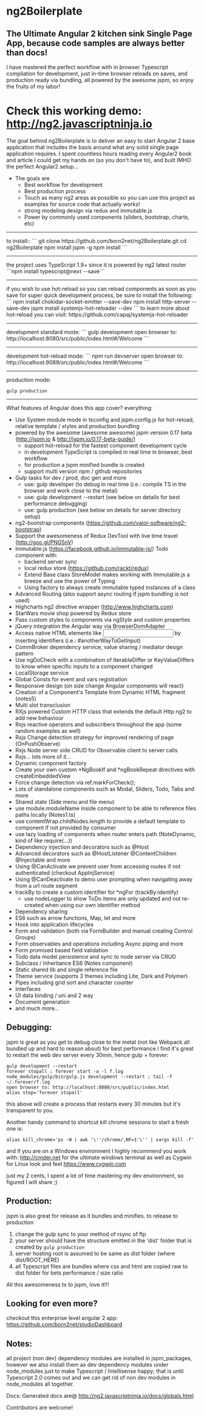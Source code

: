 ng2Boilerplate
=====================

The Ultimate Angular 2 kitchen sink Single Page App, because code samples are always better than docs! 
----------------

I have mastered the perfect workflow with in browser Typescript compilation for development, 
just in-time browser reloads on saves, and production ready via bundling, all powered by the awesome jspm, so enjoy the fruits of my labor!


Check this working demo: http://ng2.javascriptninja.io
====

The goal behind ng2Boilerplate is to deliver an easy to start Angular 2 base application that includes the basis around what any solid single page application requires.
I spent countless hours reading every Angular2 book and article I could get my hands on (so you don't have to),
and built IMHO the perfect Angular2 setup... 

- The goals are
   - Best workflow for development
   - Best production process
   - Touch as many ng2 areas as possible so you can use this project as examples for source code that actually works!
   - strong modeling design via redux and immutable.js  
   - Power by commonly used components (sliders, bootstrap, charts, etc)

<hr/>
to install::
```             
git clone https://github.com/born2net/ng2Boilerplate.git
cd ng2Boilerplate
npm install jspm -g
npm install
```
<hr/>
the project uses TypeScript 1.9+ since it is powered by ng2 latest router
```npm install typescript@next --save```

<hr/>
if you wish to use hot-reload so you can reload components as soon as you save for super quick development process, be sure to install the following:
```
npm install chokidar-socket-emitter --save-dev
npm install http-server --save-dev
jspm install systemjs-hot-reloader --dev
```
to learn more about hot-reload you can visit: https://github.com/capaj/systemjs-hot-reloader

<hr/>
development standard mode:
```
gulp development
open browser to: http://localhost:8080/src/public/index.html#/Welcome
```
<hr/>
development hot-reload mode:
```
npm run devserver
open browser to: http://localhost:9089/src/public/index.html#/Welcome
```
<hr/>

production mode:
```
gulp production
```
<hr/>
What features of Angular does this app cover? everything:

- Use System module mode in tsconfig and jspm.config.js for hot-reload, relative template / styles and production bundling
- powered by the awesome (awesome awesome) jspm version 0.17 beta (http://jspm.io & http://jspm.io/0.17-beta-guide/)
   - support hot-reload for the fastest component development cycle
   - in development TypeScript is compiled in real time in browser, best workflow
   - for production a jspm minified bundle is created
   - support multi version npm / github repositories
- Gulp tasks for dev / prod, doc gen and more
   - use: gulp developer (to debug in real time (i.e.: compile TS in the browser and work close to the metal)
   - use: gulp development --restart (see below on details for best performance debugging)
   - use: gulp production (see below on details for server directory setup)
- ng2-bootstrap components (https://github.com/valor-software/ng2-bootstrap)
- Support the awesomeness of Redux DevTool with live time travel (http://goo.gl/PNG5nV)
- Immutable.js (https://facebook.github.io/immutable-js/) Todo component with: 
   - backend server sync
   - local redux store (https://github.com/rackt/redux)
   - Extend Base class StoreModel makes working with Immutable.js a breeze and use the power of Typing
   - Using factory to always create immutable typed instances of a class
- Advanced Routing (also support async routing if jspm bundling is not used)
- Highcharts ng2 directive wrapper (http://www.highcharts.com) 
- StarWars movie shop powered by Redux store
- Pass custom styles to components via ngStyle and custom properties
- jQuery integration the Angular way via BrowserDomAdapter
- Access native HTML elements like <input> by inserting identifiers (i.e.: #anotherWayToGetInput)
- CommBroker dependency service, value sharing / mediator design pattern
- Use ngDoCheck with a combination of IterableDiffer or KeyValueDiffers to know when specific inputs to a component changed
- LocalStorage service
- Global Consts for event and vars registration
- Responsive design (on size change Angular components will react)
- Creation of a Component's Template from Dynamic HTML fragment (notes5)
- Multi slot transclusion
- RXjs powered Custom HTTP class that extends the default Http ng2 to add new behaviour
- Rxjs reactive operators and subscribers throughout the app (some random examples as well)
- Rxjs Change detection strategy for improved rendering of page (OnPushObserve)
- Rxjs Node server side CRUD for Observable client to server calls
- Rxjs... lots more of it...
- Dynamic component factory
- Create your own custom \*NgBookIf and \*ngBookRepeat directives with createEmbeddedView
- Force change detection via ref.markForCheck();
- Lots of standalone components such as Modal, Sliders, Todo, Tabs and more
- Shared state (Side menu and file menu)
- use module.moduleName inside component to be able to reference files paths locally (Notes1.ts)
- use contentWrap.childNodes.length to provide a default template to component if not provided by consumer
- use lazy loading of components when router enters path (NoteDynamic, kind of like require(...))
- Dependency injection and decorators such as @Host
- Advanced decorators such as @HostListener @ContentChildren @Injectable and more
- Using @CanActivate we prevent user from accessing routes if not authenticated (checkout AppInjService)
- Using @CanDeactivate to demo user prompting when navigating away from a url route segment
- trackBy to create a custom identifier for *ngFor (trackBy:identify)
   - use nodeLogger to show ToDo items are only updated and not re-created when using our own identifier method 
- Dependency sharing
- ES6 such as arrow functions, Map, let and more
- Hook into application lifecycles
- Form and validation (both via FormBuilder and manual creating Control Groups)
- Form observables and operations including Async piping and more
- Form promised based field validation
- Todo data model persistence and sync to node server via CRUD
- Subclass / Inheritance ES6 (Notes component) 
- Static shared lib and single reference file
- Theme service (supports 3 themes including Lite, Dark and Polymer)
- Pipes including grid sort and character counter
- Interfaces
- UI data binding / uni and 2 way
- Document generation
- and much more...

Debugging:
---------
jspm is great as you get to debug close to the metal (not like Webpack all bundled up and hard to reason about)
for best performance I find it's great to restart the web dev server every 30min, hence gulp + forever:
```
gulp development --restart
forever stopall ; forever start -a -l f.log node_modules/gulp/bin/gulp.js development --restart ; tail -f ~/.forever/f.log
open browser to: http://localhost:8080/src/public/index.html
alias stop='forever stopall'
```
this above will create a process that restarts every 30 minutes but it's transparent to you.

Another handy command to shortcut kill chrome sessions to start a fresh one is:
```
alias kill_chrome='ps -W | awk '\''/chrome/,NF=1'\'' | xargs kill -f'
```

and if you are on a Windows environment I highly recommend you work with:
http://cmder.net for the ultimate windows terminal
as well as Cygwin for Linux look and feel
https://www.cygwin.com

just my 2 cents, I spent a lot of time mastering my dev environment, so figured I will share ;)




Production: 
------------
jspm is also great for release as it bundles and minifies.
to release to production
   1. change the gulp sync to your method of rsync of ftp 
   2. your server should have the structure emitted in the 'dist' folder that is created by 
   ```gulp production```
   3. server hosting root is assumed to be same as dist folder (where dist/ROOT_HERE) 
   4. all Typescript files are bundles where css and html are copied raw to dist folder for bets performance / size ratio

All this awesomeness tx to jspm, love it!!!

Looking for even more?
------------
checkout this enterprise level angular 2 app: https://github.com/born2net/studioDashboard

Notes:
------------
all project (non dev) dependency modules are installed in jspm_packages, however we also install them as dev dependency modules under node_modules just to make Typescript / Intellisense happy; that is until Typescript 2.0 comes out and we can get rid of non dev modules in node_modules all together.

Docs: Generated docs are@ http://ng2.javascriptninja.io/docs/globals.html

Contributors are welcome!





